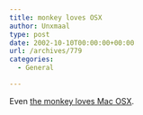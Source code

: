```yaml
---
title: monkey loves OSX
author: Unxmaal
type: post
date: 2002-10-10T00:00:00+00:00
url: /archives/779
categories:
  - General

---
```

Even <A HREF="http://dinkdonk.com/misc/funny/switch/monkeyswitch.mov">the monkey loves Mac OSX</A>.
